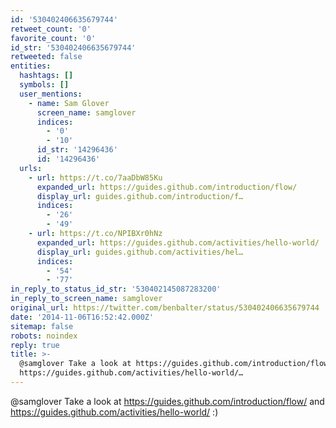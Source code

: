 ```yaml
---
id: '530402406635679744'
retweet_count: '0'
favorite_count: '0'
id_str: '530402406635679744'
retweeted: false
entities:
  hashtags: []
  symbols: []
  user_mentions:
    - name: Sam Glover
      screen_name: samglover
      indices:
        - '0'
        - '10'
      id_str: '14296436'
      id: '14296436'
  urls:
    - url: https://t.co/7aaDbW85Ku
      expanded_url: https://guides.github.com/introduction/flow/
      display_url: guides.github.com/introduction/f…
      indices:
        - '26'
        - '49'
    - url: https://t.co/NPIBXr0hNz
      expanded_url: https://guides.github.com/activities/hello-world/
      display_url: guides.github.com/activities/hel…
      indices:
        - '54'
        - '77'
in_reply_to_status_id_str: '530402145087283200'
in_reply_to_screen_name: samglover
original_url: https://twitter.com/benbalter/status/530402406635679744
date: '2014-11-06T16:52:42.000Z'
sitemap: false
robots: noindex
reply: true
title: >-
  @samglover Take a look at https://guides.github.com/introduction/flow/ and
  https://guides.github.com/activities/hello-world/…
---
```


@samglover Take a look at https://guides.github.com/introduction/flow/ and https://guides.github.com/activities/hello-world/ :)